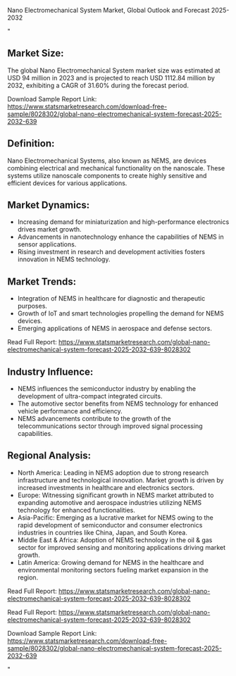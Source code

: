 Nano Electromechanical System Market, Global Outlook and Forecast 2025-2032 

"<h2>Market Size:</h2>
<p>The global Nano Electromechanical System market size was estimated at USD 94 million in 2023 and is projected to reach USD 1112.84 million by 2032, exhibiting a CAGR of 31.60% during the forecast period.</p>
<p>Download Sample Report Link: <a href='https://www.statsmarketresearch.com/download-free-sample/8028302/global-nano-electromechanical-system-forecast-2025-2032-639'>https://www.statsmarketresearch.com/download-free-sample/8028302/global-nano-electromechanical-system-forecast-2025-2032-639</a> </p>

<h2>Definition:</h2>
<p>Nano Electromechanical Systems, also known as NEMS, are devices combining electrical and mechanical functionality on the nanoscale. These systems utilize nanoscale components to create highly sensitive and efficient devices for various applications.</p>

<h2>Market Dynamics:</h2>
<ul>
    <li>Increasing demand for miniaturization and high-performance electronics drives market growth.</li>
    <li>Advancements in nanotechnology enhance the capabilities of NEMS in sensor applications.</li>
    <li>Rising investment in research and development activities fosters innovation in NEMS technology.</li>
</ul>

<h2>Market Trends:</h2>
<ul>
    <li>Integration of NEMS in healthcare for diagnostic and therapeutic purposes.</li>
    <li>Growth of IoT and smart technologies propelling the demand for NEMS devices.</li>
    <li>Emerging applications of NEMS in aerospace and defense sectors.</li>
</ul>
<p>Read Full Report: <a href='https://www.statsmarketresearch.com/global-nano-electromechanical-system-forecast-2025-2032-639-8028302'>https://www.statsmarketresearch.com/global-nano-electromechanical-system-forecast-2025-2032-639-8028302</a> </p>

<h2>Industry Influence:</h2>
<ul>
    <li>NEMS influences the semiconductor industry by enabling the development of ultra-compact integrated circuits.</li>
    <li>The automotive sector benefits from NEMS technology for enhanced vehicle performance and efficiency.</li>
    <li>NEMS advancements contribute to the growth of the telecommunications sector through improved signal processing capabilities.</li>
</ul>

<h2>Regional Analysis:</h2>
<ul>
    <li>North America: Leading in NEMS adoption due to strong research infrastructure and technological innovation. Market growth is driven by increased investments in healthcare and electronics sectors.</li>
    <li>Europe: Witnessing significant growth in NEMS market attributed to expanding automotive and aerospace industries utilizing NEMS technology for enhanced functionalities.</li>
    <li>Asia-Pacific: Emerging as a lucrative market for NEMS owing to the rapid development of semiconductor and consumer electronics industries in countries like China, Japan, and South Korea.</li>
    <li>Middle East & Africa: Adoption of NEMS technology in the oil & gas sector for improved sensing and monitoring applications driving market growth.</li>
    <li>Latin America: Growing demand for NEMS in the healthcare and environmental monitoring sectors fueling market expansion in the region.</li>
</ul>
<p>Read Full Report: <a href='https://www.statsmarketresearch.com/global-nano-electromechanical-system-forecast-2025-2032-639-8028302'>https://www.statsmarketresearch.com/global-nano-electromechanical-system-forecast-2025-2032-639-8028302</a> </p>

<p>Read Full Report: <a href='https://www.statsmarketresearch.com/global-nano-electromechanical-system-forecast-2025-2032-639-8028302'>https://www.statsmarketresearch.com/global-nano-electromechanical-system-forecast-2025-2032-639-8028302</a> </p>
<p>Download Sample Report Link: <a href='https://www.statsmarketresearch.com/download-free-sample/8028302/global-nano-electromechanical-system-forecast-2025-2032-639'>https://www.statsmarketresearch.com/download-free-sample/8028302/global-nano-electromechanical-system-forecast-2025-2032-639</a> </p>"
